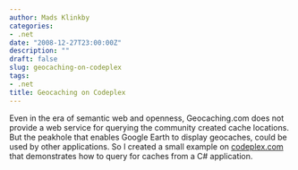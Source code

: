 ```yaml
---
author: Mads Klinkby
categories:
- .net
date: "2008-12-27T23:00:00Z"
description: ""
draft: false
slug: geocaching-on-codeplex
tags:
- .net
title: Geocaching on Codeplex
---
```



Even in the era of semantic web and openness, Geocaching.com does not provide a web service for querying the community created cache locations. But the peakhole that enables Google Earth to display geocaches, could be used by other applications. So I created a small example on [codeplex.com](http://www.codeplex.com/gc) that demonstrates how to query for caches from a C# application.

